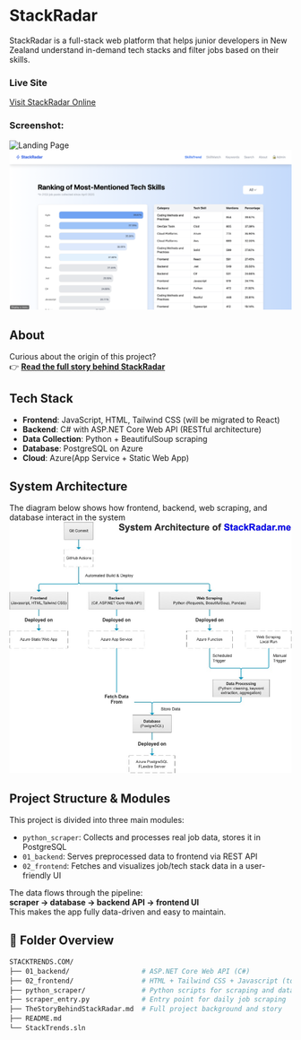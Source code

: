 # StackRadar

StackRadar is a full-stack web platform that helps junior developers in New Zealand understand in-demand tech stacks and filter jobs based on their skills.

### Live Site  
[Visit StackRadar Online](https://www.stackradar.me)

### Screenshot: 

![Landing Page](./docs/stackradar_landing_page.jpg)
![SkillsTrend Page](./docs/skillstrend.jpg)

## About

Curious about the origin of this project?  
👉 [**Read the full story behind StackRadar**](./docs/TheStoryBehindStackRadar.md)

## Tech Stack

- **Frontend**: JavaScript, HTML, Tailwind CSS (will be migrated to React)
- **Backend**: C# with ASP.NET Core Web API (RESTful architecture)  
- **Data Collection**: Python + BeautifulSoup scraping
- **Database**: PostgreSQL on Azure
- **Cloud**: Azure(App Service + Static Web App)

## System Architecture

The diagram below shows how frontend, backend, web scraping, and database interact in the system
![System Architecture](./docs/system_architecture.jpg)

## Project Structure & Modules

This project is divided into three main modules:

- `python_scraper`: Collects and processes real job data, stores it in PostgreSQL
- `01_backend`: Serves preprocessed data to frontend via REST API
- `02_frontend`: Fetches and visualizes job/tech stack data in a user-friendly UI

The data flows through the pipeline:  
**scraper → database → backend API → frontend UI**  
This makes the app fully data-driven and easy to maintain.

## 📁 Folder Overview

```bash
STACKTRENDS.COM/
├── 01_backend/                  # ASP.NET Core Web API (C#)
├── 02_frontend/                 # HTML + Tailwind CSS + Javascript (to be migrated to React)
├── python_scraper/              # Python scripts for scraping and data preprocessing
├── scraper_entry.py             # Entry point for daily job scraping
├── TheStoryBehindStackRadar.md  # Full project background and story
├── README.md
└── StackTrends.sln      

